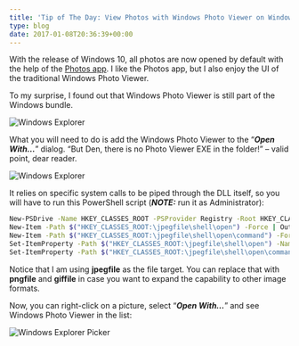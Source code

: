 ```yaml
---
title: 'Tip of The Day: View Photos with Windows Photo Viewer on Windows 10'
type: blog
date: 2017-01-08T20:36:39+00:00
---
```


With the release of Windows 10, all photos are now opened by default with the help of the [Photos app][1]. I like the Photos app, but I also enjoy the UI of the traditional Windows Photo Viewer.

To my surprise, I found out that Windows Photo Viewer is still part of the Windows bundle.

![Windows Explorer](/images/postmedia/view-photos-photo-viewer-win10/photoview.png)

What you will need to do is add the Windows Photo Viewer to the &#8220;_**Open With&#8230;**_&#8221; dialog. &#8220;But Den, there is no Photo Viewer EXE in the folder!&#8221; &#8211; valid point, dear reader.

![Windows Explorer](/images/postmedia/view-photos-photo-viewer-win10/photoview2.png)

It relies on specific system calls to be piped through the DLL itself, so you will have to run this PowerShell script (_**NOTE:**_ run it as Administrator):

```bash
New-PSDrive -Name HKEY_CLASSES_ROOT -PSProvider Registry -Root HKEY_CLASSES_ROOT | Out-Null
New-Item -Path $("HKEY_CLASSES_ROOT:\jpegfile\shell\open") -Force | Out-Null
New-Item -Path $("HKEY_CLASSES_ROOT:\jpegfile\shell\open\command") -Force | Out-Null
Set-ItemProperty -Path $("HKEY_CLASSES_ROOT:\jpegfile\shell\open") -Name "MuiVerb" -Type ExpandString -Value "@%ProgramFiles%\Windows Photo Viewer\PhotoViewer.dll,-3043"
Set-ItemProperty -Path $("HKEY_CLASSES_ROOT:\jpegfile\shell\open\command") -Name "(Default)" -Type ExpandString -Value "%SystemRoot%\System32\rundll32.exe `"%ProgramFiles%\Windows Photo Viewer\PhotoViewer.dll`", ImageView_Fullscreen %1"
```

Notice that I am using **jpegfile** as the file target. You can replace that with **pngfile** and **giffile** in case you want to expand the capability to other image formats.

Now, you can right-click on a picture, select &#8220;_**Open With&#8230;**_&#8221; and see Windows Photo Viewer in the list:

![Windows Explorer Picker](/images/postmedia/view-photos-photo-viewer-win10/photoview3.png)

 [1]: https://www.microsoft.com/en-us/store/p/microsoft-photos/9wzdncrfjbh4